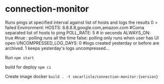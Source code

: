 # connection-monitor

Runs pings at specified interval against list of hosts and logs the results
0 = failed 
Environment:
HOSTS: 8.8.8.8,google.com,amazon.com #Coma separated list of hosts to ping
POLL_RATE: 5 # in seconds
ALWAYS_ON: true #true : polling runs all the time false: polling only runs when user has UI open
UNCOMPRESSED_LOG_DAYS: 0 #logs created yesterday or before are archived. 1 keeps yesterday's logs uncompressed...

Run  `npm start`

build for deploy `npm ci`


Create image 
docker `build . -t smcarlisle/connection-monitor:{version}`
